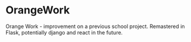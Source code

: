 # OrangeWork
Orange Work - improvement on a previous school project. Remastered in Flask, potentially django and react in the future. 

